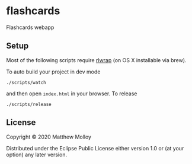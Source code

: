 # flashcards

Flashcards webapp

## Setup

Most of the following scripts require [rlwrap](http://utopia.knoware.nl/~hlub/uck/rlwrap/) (on OS X installable via brew).

To auto build your project in dev mode

    ./scripts/watch

and then open `index.html` in your browser.  To release

    ./scripts/release

## License

Copyright © 2020 Matthew Molloy

Distributed under the Eclipse Public License either version 1.0 or (at your option) any later version.
